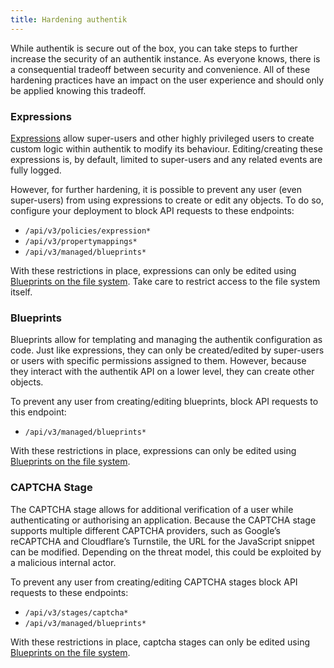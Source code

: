 ```yaml
---
title: Hardening authentik
---
```


While authentik is secure out of the box, you can take steps to further increase the security of an authentik instance. As everyone knows, there is a consequential tradeoff between security and convenience. All of these hardening practices have an impact on the user experience and should only be applied knowing this tradeoff.

### Expressions

[Expressions](../property-mappings/expression.mdx) allow super-users and other highly privileged users to create custom logic within authentik to modify its behaviour. Editing/creating these expressions is, by default, limited to super-users and any related events are fully logged.

However, for further hardening, it is possible to prevent any user (even super-users) from using expressions to create or edit any objects. To do so, configure your deployment to block API requests to these endpoints:

-   `/api/v3/policies/expression*`
-   `/api/v3/propertymappings*`
-   `/api/v3/managed/blueprints*`

With these restrictions in place, expressions can only be edited using [Blueprints on the file system](https://docs.goauthentik.io/developer-docs/blueprints/#storage---file). Take care to restrict access to the file system itself.

### Blueprints

Blueprints allow for templating and managing the authentik configuration as code. Just like expressions, they can only be created/edited by super-users or users with specific permissions assigned to them. However, because they interact with the authentik API on a lower level, they can create other objects.

To prevent any user from creating/editing blueprints, block API requests to this endpoint:

-   `/api/v3/managed/blueprints*`

With these restrictions in place, expressions can only be edited using [Blueprints on the file system](https://docs.goauthentik.io/developer-docs/blueprints/#storage---file).

### CAPTCHA Stage

The CAPTCHA stage allows for additional verification of a user while authenticating or authorising an application. Because the CAPTCHA stage supports multiple different CAPTCHA providers, such as Google’s reCAPTCHA and Cloudflare’s Turnstile, the URL for the JavaScript snippet can be modified. Depending on the threat model, this could be exploited by a malicious internal actor.

To prevent any user from creating/editing CAPTCHA stages block API requests to these endpoints:

-   `/api/v3/stages/captcha*`
-   `/api/v3/managed/blueprints*`

With these restrictions in place, captcha stages can only be edited using [Blueprints on the file system](https://docs.goauthentik.io/developer-docs/blueprints/#storage---file).
